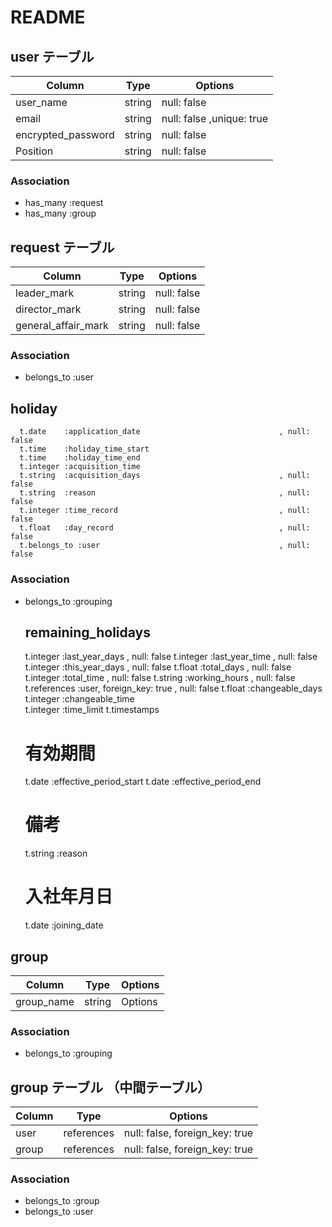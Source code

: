 # README


## user テーブル

| Column             | Type    | Options                      |
| --------           | ------  | -----------                  |
| user_name          | string  | null: false                  |
| email              | string  | null: false ,unique: true    |
| encrypted_password | string  | null: false                  |
| Position           | string  | null: false                  |

<!-- position にActiveHashを使う。 -->
### Association
- has_many :request
- has_many :group



## request テーブル

| Column              | Type   | Options                      |
| --------            | ------ | -----------                  |
| leader_mark         | string | null: false                  |
| director_mark       | string | null: false                  |
| general_affair_mark | string | null: false                  |

### Association
- belongs_to :user



## holiday

      t.date    :application_date                               , null: false
      t.time    :holiday_time_start                               
      t.time    :holiday_time_end                                 
      t.integer :acquisition_time                            
      t.string  :acquisition_days                               , null: false
      t.string  :reason                                         , null: false  
      t.integer :time_record                                    , null: false
      t.float   :day_record                                     , null: false
      t.belongs_to :user                                        , null: false


### Association
- belongs_to :grouping


   ## remaining_holidays 
   
    t.integer    :last_year_days                        , null: false
    t.integer    :last_year_time                        , null: false
    t.integer    :this_year_days                        , null: false
    t.float      :total_days                            , null: false
    t.integer    :total_time                            , null: false
    t.string     :working_hours                         , null: false
    t.references :user, foreign_key: true               , null: false
    t.float      :changeable_days                       
    t.integer    :changeable_time       
    t.integer    :time_limit
    t.timestamps

    # 有効期間
    t.date      :effective_period_start
    t.date      :effective_period_end
    # 備考
    t.string    :reason 
    # 入社年月日
    t.date      :joining_date    


## group
| Column      | Type   | Options                      |
| --------    | ------ | -----------                  |
| group_name  | string | Options                      |



### Association
- belongs_to :grouping



## group テーブル （中間テーブル）

| Column | Type       | Options                        |
| ------ | ---------- | ------------------------------ |
| user   | references | null: false, foreign_key: true |
| group  | references | null: false, foreign_key: true  |

### Association
- belongs_to :group
- belongs_to :user

